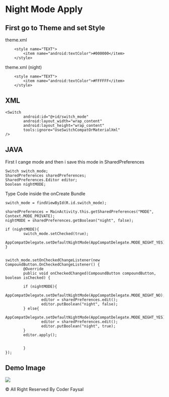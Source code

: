 # Night Mode Apply

## First go to Theme and set Style

theme.xml
```
    <style name="TEXT">
        <item name="android:textColor">#000000</item>
    </style>
```

theme.xml (night)
```
    <style name="TEXT">
        <item name="android:textColor">#FFFFFF</item>
    </style>
````
## XML

```
<Switch
        android:id="@+id/switch_mode"
        android:layout_width="wrap_content"
        android:layout_height="wrap_content"
        tools:ignore="UseSwitchCompatOrMaterialXml"
/>
```





## JAVA

First I cange mode and then i save this mode in SharedPreferences

```
Switch switch_mode;
SharedPreferences sharedPreferences;
SharedPreferences.Editor editor;
boolean nightMODE;

```

Type Code inside the onCreate Bundle 
```
switch_mode = findViewById(R.id.switch_mode);

sharedPreferences = MainActivity.this.getSharedPreferences("MODE", Context.MODE_PRIVATE);
nightMODE = sharedPreferences.getBoolean("night", false);

if (nightMODE){
        switch_mode.setChecked(true);
        AppCompatDelegate.setDefaultNightMode(AppCompatDelegate.MODE_NIGHT_YES);
}


switch_mode.setOnCheckedChangeListener(new CompoundButton.OnCheckedChangeListener() {
        @Override
        public void onCheckedChanged(CompoundButton compoundButton, boolean isChecked) {

        if (nightMODE){
                AppCompatDelegate.setDefaultNightMode(AppCompatDelegate.MODE_NIGHT_NO);
                editor = sharedPreferences.edit();
                editor.putBoolean("night", false);
        } else{
                AppCompatDelegate.setDefaultNightMode(AppCompatDelegate.MODE_NIGHT_YES);
                editor = sharedPreferences.edit();
                editor.putBoolean("night", true);
        }
        editor.apply();


        }
});
```

## Demo Image

<img src="https://i.ytimg.com/vi/-qsHE3TpJqw/maxresdefault.jpg"/>

© All Right Reserved By Coder Faysal

